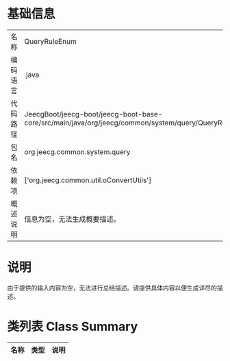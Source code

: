 # 基础信息

|      |      |
|------|------|
| 名称 | QueryRuleEnum |
| 编码语言 | .java |
| 代码路径 | JeecgBoot/jeecg-boot/jeecg-boot-base-core/src/main/java/org/jeecg/common/system/query/QueryRuleEnum.java |
| 包名 | org.jeecg.common.system.query |
| 依赖项 | ['org.jeecg.common.util.oConvertUtils'] |
| 概述说明 | 信息为空，无法生成概要描述。 |

# 说明

由于提供的输入内容为空，无法进行总结描述。请提供具体内容以便生成详尽的描述。

# 类列表 Class Summary

| 名称   | 类型  | 说明 |
|-------|------|-------------|




